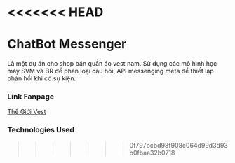 <<<<<<< HEAD
=======
# ChatBot Messenger
Là một dự án cho shop bán quần áo vest nam. Sử dụng các mô hình học máy SVM và BR để phân loại câu hỏi, API messenging meta để thiết lập phản hồi khi có sự kiện.

### Link Fanpage
[Thế Giới Vest](https://www.facebook.com/profile.php?id=61567156943349)

### Technologies Used
>>>>>>> 0f797bcbd98f908c064d99d3d93b0fbaa32b0718
